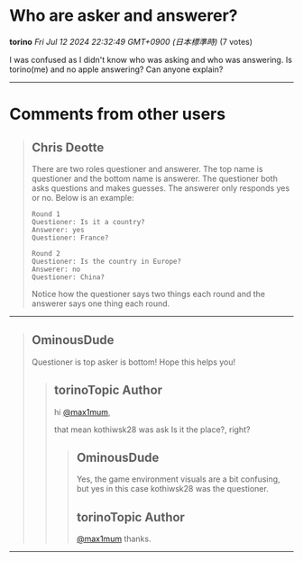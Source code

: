 # Who are asker and answerer?

**torino** *Fri Jul 12 2024 22:32:49 GMT+0900 (日本標準時)* (7 votes)



I was confused as I didn't know who was asking and who was answering. Is torino(me) and no apple answering? Can anyone explain?



---

 # Comments from other users

> ## Chris Deotte
> 
> There are two roles questioner and answerer. The top name is questioner and the bottom name is answerer. The questioner both asks questions and makes guesses. The answerer only responds yes or no. Below is an example:
> 
> ```
> Round 1
> Questioner: Is it a country?
> Answerer: yes
> Questioner: France?
> 
> Round 2
> Questioner: Is the country in Europe?
> Answerer: no
> Questioner: China?
> 
> ```
> 
> Notice how the questioner says two things each round and the answerer says one thing each round.
> 
> 
> 


---

> ## OminousDude
> 
> Questioner is top asker is bottom! Hope this helps you!
> 
> 
> 
> > ## torinoTopic Author
> > 
> > hi [@max1mum](https://www.kaggle.com/max1mum),
> > 
> > that mean kothiwsk28 was ask Is it the place?, right?
> > 
> > 
> > 
> > > ## OminousDude
> > > 
> > > Yes, the game environment visuals are a bit confusing, but yes in this case kothiwsk28 was the questioner.
> > > 
> > > 
> > > 
> > > ## torinoTopic Author
> > > 
> > > [@max1mum](https://www.kaggle.com/max1mum) thanks.
> > > 
> > > 
> > > 


---

